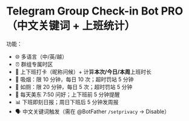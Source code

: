 # Telegram Group Check-in Bot PRO（中文关键词 + 上班统计）

功能：
- 🌐 多语言（中/英/越）
- ⏰ 群组专属时区
- 🏢 上下班打卡（昵称问候）+ 计算**本次/今日/本周**上班时长
- 🚬 吸烟：限 10 分钟，每日 10 次；超时罚站 5 分钟
- 🚽 如厕：限 20 分钟，每日 5 次；超时罚站 5 分钟
- 🔔 每天美东 7:50 问好；上下班前 5 分钟提醒
- 📊 下班即刻日报；周日下班后 5 分钟发周报
- 🗣️ 中文关键词触发（需在 @BotFather `/setprivacy` → Disable）
